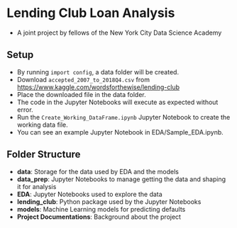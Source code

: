 # Lending Club Loan Analysis

- A joint project by fellows of the New York City Data Science Academy

## Setup
- By running `import config`, a data folder will be created.
- Download `accepted_2007_to_2018Q4.csv` from https://www.kaggle.com/wordsforthewise/lending-club
- Place the downloaded file in the data folder.
- The code in the Jupyter Notebooks will execute as expected without error.
- Run the `Create_Working_DataFrame.ipynb` Jupyter Notebook to create the working data file.
- You can see an example Jupyter Notebook in EDA/Sample_EDA.ipynb.

## Folder Structure
- **data**: Storage for the data used by EDA and the models
- **data_prep**: Jupyter Notebooks to manage getting the data and shaping it for analysis
- **EDA**: Jupyter Notebooks used to explore the data
- **lending_club**: Python package used by the Jupyter Notebooks
- **models**: Machine Learning models for predicting defaults
- **Project Documentations**: Background about the project